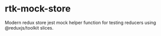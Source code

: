 # rtk-mock-store
Modern redux store jest mock helper function for testing reducers using @reduxjs/toolkit slices.
